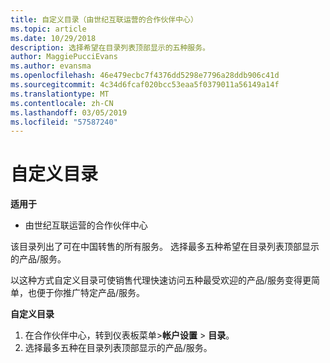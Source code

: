 ```yaml
---
title: 自定义目录（由世纪互联运营的合作伙伴中心）
ms.topic: article
ms.date: 10/29/2018
description: 选择希望在目录列表顶部显示的五种服务。
author: MaggiePucciEvans
ms.author: evansma
ms.openlocfilehash: 46e479ecbc7f4376dd5298e7796a28ddb906c41d
ms.sourcegitcommit: 4c34d6fcaf020bcc53eaa5f0379011a56149a14f
ms.translationtype: MT
ms.contentlocale: zh-CN
ms.lasthandoff: 03/05/2019
ms.locfileid: "57587240"
---
```

# <a name="customize-the-catalog"></a>自定义目录

**适用于**

-   由世纪互联运营的合作伙伴中心


该目录列出了可在中国转售的所有服务。 选择最多五种希望在目录列表顶部显示的产品/服务。 

以这种方式自定义目录可使销售代理快速访问五种最受欢迎的产品/服务变得更简单，也便于你推广特定产品/服务。 

**自定义目录**

1.  在合作伙伴中心，转到仪表板菜单&gt;**帐户设置** &gt; **目录**。
2.  选择最多五种在目录列表顶部显示的产品/服务。

 

 




